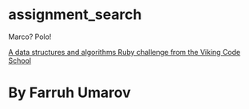 # assignment_search
Marco?  Polo!

[A data structures and algorithms Ruby challenge from the Viking Code School](http://www.vikingcodeschool.com)

# By Farruh Umarov

